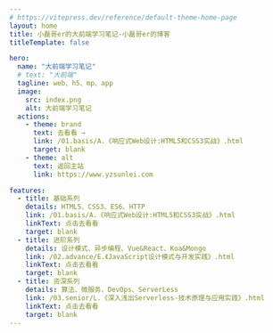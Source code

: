 ```yaml
---
# https://vitepress.dev/reference/default-theme-home-page
layout: home
title: 小磊哥er的大前端学习笔记-小磊哥er的博客
titleTemplate: false

hero:
  name: "大前端学习笔记"
  # text: "大前端"
  tagline: web、h5、mp、app
  image:
    src: index.png
    alt: 大前端学习笔记
  actions:
    - theme: brand
      text: 去看看 →
      link: /01.basis/A.《响应式Web设计:HTML5和CSS3实战》.html
      target: blank
    - theme: alt
      text: 返回主站
      link: https://www.yzsunlei.com

features:
  - title: 基础系列
    details: HTML5、CSS3、ES6、HTTP
    link: /01.basis/A.《响应式Web设计:HTML5和CSS3实战》.html
    linkText: 点击去看看
    target: blank
  - title: 进阶系列
    details: 设计模式、异步编程、Vue&React、Koa&Mongo
    link: /02.advance/E.《JavaScript设计模式与开发实践》.html
    linkText: 点击去看看
    target: blank
  - title: 资深系列
    details: 算法、微服务、DevOps、ServerLess
    link: /03.senior/L.《深入浅出Serverless-技术原理与应用实践》.html
    linkText: 点击去看看
    target: blank
---
```


